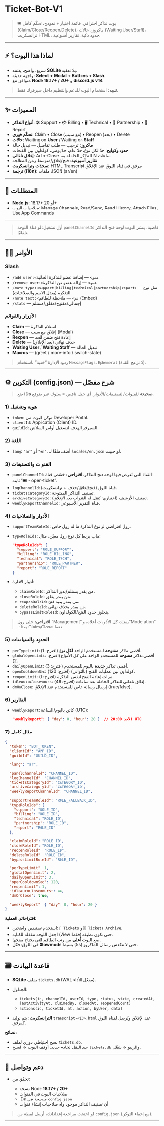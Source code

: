# Ticket-Bot-V1


> 🎟️ بوت تذاكر احترافي. قائمة اختيار + نموذج، تحكّم كامل (Claim/Close/Reopen/Delete)، ماكروز، حالات (Waiting User/Staff)، ترانسكربت HTML، حدود ذكية، تقارير أسبوعية.

---

## ⚡️ لماذا هذا البوت؟
- سريع، واضح، يعتمد **SQLite** بلا تعقيد.
- واجهة حديثة: **Select + Modal + Buttons + Slash**.
- متوافق مع **Node 18.17+ / 20+** و **discord.js v14**.

> **تنبيه:** استخدام البوت للدعم والتنظيم داخل سيرفرك فقط.

---

## ✨ المميزات
- **أنواع التذاكر**: 🛠️ Support • 💳 Billing • 🖥️ Technical • 📢 Partnership • 🚨 Report  
- **تحكّم فوري**: Claim • Close (مع سبب) • Reopen (بحد) • Delete  
- **حالات**: Waiting on **User** / Waiting on **Staff**  
- **ماكروز**: ترحيب — طلب تفاصيل — تبديل حالة  
- **حدود وكوابح**: حدّ لكل نوع، حدّ عام، حدّ يومي، كولداون بين الفتحات  
- **إغلاق تلقائي**: Auto-Close للتذاكر الخاملة بعد N ساعات  
- **تقارير أسبوعية**: فتح/إغلاق/متوسط زمن المعالجة  
- **سجلات وترانسكربت**: HTML Transcript مرفق في قناة اللوق عند الإغلاق  
- **ترجمة (i18n)**: ملفات JSON (ar/en)

---

## 🧰 المتطلبات
- **Node.js**: 18.17+ أو 20+  
- صلاحيات البوت: Manage Channels, Read/Send, Read History, Attach Files, Use App Commands

---

> أول تشغيل: لو قناة اللوحة `panelChannelId` فاضية، ينشر البوت لوحة فتح التذاكر تلقائيًا.

---

## 🧑‍💻 الأوامر

### Slash

* `/add user:<عضو>` — إضافة عضو للتذكرة الحالية
* `/remove user:<عضو>` — إزالة عضو من التذكرة
* `/move type:<support|billing|technical|partnership|report>` — نقل نوع التذكرة (يعدل الاسم والصلاحيات)
* `/note text:<نص>` — ملاحظة للطاقم (Embed)
* `/stats` — إجمالي/مفتوح/مغلق/مستلم

### الأزرار والقوائم

* **Claim** — استلام التذكرة
* **Close** — إغلاق مع سبب (Modal)
* **Reopen** — إعادة فتح ضمن الحد
* **Delete** — حذف نهائي (بعد الإغلاق)
* **Waiting User / Waiting Staff** — تبديل الحالة
* **Macros** — (greet / more-info / switch-state)

> ردود الإدارة “خفية” باستخدام `MessageFlags.Ephemeral` (لا تزعج القناة).

---

## ⚙️ التكوين (config.json) — شرح مفصّل

> ضع **IDs صحيحة** للقنوات/التصنيفات/الأدوار. أي حقل ناقص = سلوك غير متوقع.

### 1) هوية وتشغيل

* `token`: توكن البوت من Developer Portal.
* `clientId`: Application (Client) ID.
* `guildId`: السيرفر الهدف لتسجيل أوامر السلاش.

### 2) اللغة

* `lang`: `"ar"` أو `"en"`. أضف ملفًا لـ `locales/en.json` لو حبيت.

### 3) القنوات والتصنيفات

* `panelChannelId`: القناة التي تُعرض فيها لوحة فتح التذاكر.
  **اقتراحي:** خصّص قناة ثابتة “🎟️・open-ticket”.
* `logChannelId`: قناة اللوق (فتح/إغلاق/حذف + ترانسكربت).
* `ticketsCategoryId`: تصنيف التذاكر المفتوحة.
* `archiveCategoryId`: تصنيف الأرشيف (اختياري؛ تُنقل له القنوات بعد الإغلاق).
* `weeklyReportChannelId`: قناة التقرير الأسبوعي.

### 4) الأدوار والصلاحيات

* `supportTeamRoleId`: رول افتراضي لو نوع التذكرة ما له رول خاص.
* `typeRoleIds`: ماب يربط كل نوع رول معيّن، مثال:

  ```json
  "typeRoleIds": {
    "support": "ROLE_SUPPORT",
    "billing": "ROLE_BILLING",
    "technical": "ROLE_TECH",
    "partnership": "ROLE_PARTNER",
    "report": "ROLE_REPORT"
  }
  ```
* أدوار الإدارة:

  * `claimRoleId`: من يقدر يستلم/يدير التذاكر.
  * `closeRoleId`: من يقدر يغلق.
  * `reopenRoleId`: من يقدر يعيد فتح.
  * `deleteRoleId`: من يقدر يحذف نهائي.
  * `bypassLimitRoleId`: يتجاوز حدود الفتح/الكولداون.

> **اقتراحي:** خلي رول “Management” يمتلك كل الأذونات أعلاه، و“Moderation” يمتلك Claim/Close فقط.

### 5) الحدود والسياسات

* `perTypeLimit`: أقصى تذاكر **مفتوحة** للمستخدم الواحد **لكل نوع** (افترح: 1).
* `globalOpenLimit`: أقصى تذاكر **مفتوحة** للمستخدم الواحد على كل الأنواع (افترح: 2).
* `dailyOpenLimit`: أقصى تذاكر **جديدة** باليوم للمستخدم (افترح: 3).
* `openCooldownSec`: كولداون بين عمليات الفتح (بالثواني) (افترح: 120).
* `reopenLimit`: مرات إعادة الفتح لنفس التذكرة (افترح: 1).
* `idleAutoCloseHours`: إغلاق تلقائي للتذاكر الخاملة بعد ساعات (افترح: 48).
* `dmOnClose`: إرسال رسالة خاص للمستخدم عند الإغلاق (true/false).

### 6) التقارير

* `weeklyReport`: كائن باليوم/الساعة (UTC):

  ```json
  "weeklyReport": { "day": 0, "hour": 20 }  // الأحد 20:00 UTC
  ```

### 7) مثال كامل

```json
{
  "token": "BOT_TOKEN",
  "clientId": "APP_ID",
  "guildId": "GUILD_ID",

  "lang": "ar",

  "panelChannelId": "CHANNEL_ID",
  "logChannelId": "CHANNEL_ID",
  "ticketsCategoryId": "CATEGORY_ID",
  "archiveCategoryId": "CATEGORY_ID",
  "weeklyReportChannelId": "CHANNEL_ID",

  "supportTeamRoleId": "ROLE_FALLBACK_ID",
  "typeRoleIds": {
    "support": "ROLE_ID",
    "billing": "ROLE_ID",
    "technical": "ROLE_ID",
    "partnership": "ROLE_ID",
    "report": "ROLE_ID"
  },

  "claimRoleId": "ROLE_ID",
  "closeRoleId": "ROLE_ID",
  "reopenRoleId": "ROLE_ID",
  "deleteRoleId": "ROLE_ID",
  "bypassLimitRoleId": "ROLE_ID",

  "perTypeLimit": 1,
  "globalOpenLimit": 2,
  "dailyOpenLimit": 3,
  "openCooldownSec": 120,
  "reopenLimit": 1,
  "idleAutoCloseHours": 48,
  "dmOnClose": true,

  "weeklyReport": { "day": 0, "hour": 20 }
}
```

**اقتراحاتي العملية:**

* استخدم تصنيفين واضحين: `🎫 Tickets` و `🗄️ Tickets Archive`.
* اجعل اللوحة مقفلة للكتابة (View فقط) حتى تكون نظيفة.
* ضع البوت **أعلى** من رتب الطاقم التي يحتاج يمنحها.
* في اللوق: فعّل **Slowmode** بسيط (5s) حتى لا تتكدس رسائل الماكروز.

---

## 🗃️ قاعدة البيانات

* **SQLite** بملف `tickets.db` (WAL مفعّل للأداء).
* الجداول:

  * `tickets(id, channelId, userId, type, status, state, createdAt, lastActivityAt, claimedBy, closedAt, reopenedCount)`
  * `actions(id, ticketId, at, action, byUser, data)`
* **الترانسكربت**: يتم توليد `transcript-<ID>.html` عند الإغلاق ويُرسل لقناة اللوق كمرفق.

**نصائح:**

* نسخ احتياطي دوري لملف `tickets.db`.
* عند النقل لخادم جديد: أوقف البوت → انسخ `tickets.db` والريبو → شغّل.

---

## 🤝 دعم وتواصل

* تحقّق من:

  * نسخة Node **18.17+ / 20+**
  * صلاحيات البوت في القنوات
  * IDs صحيحة في `config.json`
  * أن تصنيف التذاكر موجود وله صلاحيات إنشاء قنوات

> لو احتجت مراجعة إعداداتك، أرسل لقطة من `config.json` (مع إخفاء التوكن).

---
